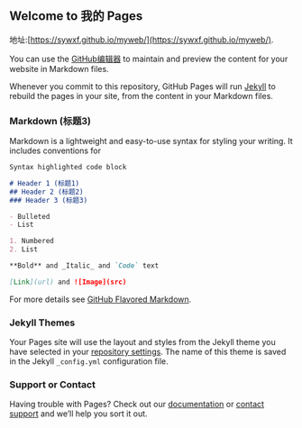 ## Welcome to 我的 Pages

地址:[https://sywxf.github.io/myweb/](https://sywxf.github.io/myweb/).

You can use the [GitHub编辑器](https://github.com/sywxf/myweb/edit/gh-pages/index.md) to maintain and preview the content for your website in Markdown files.

Whenever you commit to this repository, GitHub Pages will run [Jekyll](https://jekyllrb.com/) to rebuild the pages in your site, from the content in your Markdown files.

### Markdown (标题3)

Markdown is a lightweight and easy-to-use syntax for styling your writing. It includes conventions for

```markdown 
Syntax highlighted code block

# Header 1 (标题1)
## Header 2 (标题2)
### Header 3 (标题3)

- Bulleted
- List

1. Numbered
2. List

**Bold** and _Italic_ and `Code` text

[Link](url) and ![Image](src)
```

For more details see [GitHub Flavored Markdown](https://guides.github.com/features/mastering-markdown/).

### Jekyll Themes

Your Pages site will use the layout and styles from the Jekyll theme you have selected in your [repository settings](https://github.com/sywxf/myweb/settings/pages). The name of this theme is saved in the Jekyll `_config.yml` configuration file.

### Support or Contact

Having trouble with Pages? Check out our [documentation](https://docs.github.com/categories/github-pages-basics/) or [contact support](https://support.github.com/contact) and we’ll help you sort it out.
